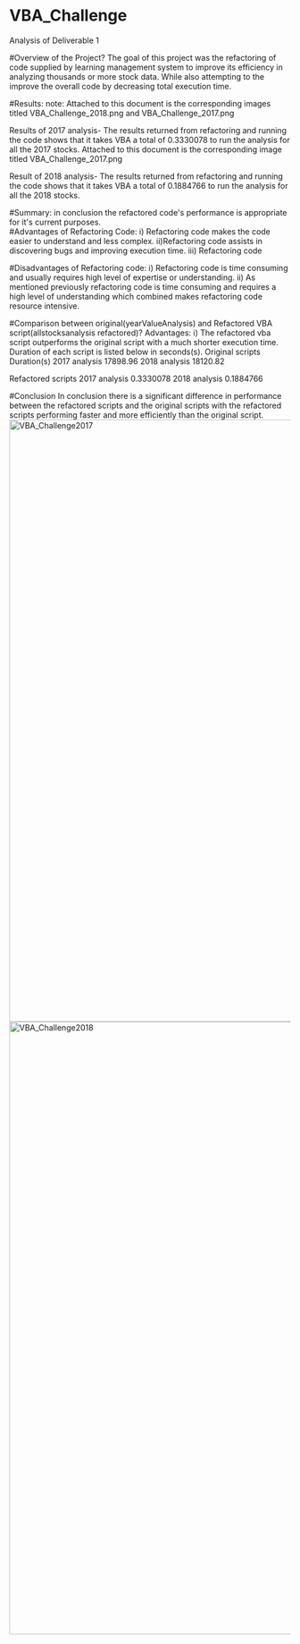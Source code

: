 # VBA_Challenge
Analysis of Deliverable 1

#Overview of the Project?
The goal of this project was the refactoring of code supplied by learning management system to improve its efficiency in analyzing thousands or more stock data. While also attempting to the improve the overall code by decreasing total execution time. 

#Results: 
note: Attached to this document is the corresponding images titled VBA_Challenge_2018.png and VBA_Challenge_2017.png

Results of 2017 analysis-
The results returned from refactoring and running the code shows that it takes VBA a total of 0.3330078 to run the analysis for all the 2017 stocks. Attached to this document is the corresponding image titled VBA_Challenge_2017.png

Result of 2018 analysis-
The results returned from refactoring and running the code shows that it takes VBA a total of 0.1884766 to run the analysis for all the 2018 stocks. 

#Summary:
in conclusion the refactored code's performance is appropriate for it's current purposes.  
#Advantages of Refactoring Code:
i) Refactoring code makes the code easier to understand and less complex. 
ii)Refactoring code assists in discovering bugs and improving execution time. 
iii) Refactoring code 

#Disadvantages of Refactoring code: 
i) Refactoring code is time consuming and usually requires high level of expertise or understanding. 
ii) As mentioned previously refactoring code is time consuming and requires a high level of understanding which combined makes refactoring code resource intensive.  

#Comparison between original(yearValueAnalysis) and Refactored VBA script(allstocksanalysis refactored)? 
Advantages:
i) The refactored vba script outperforms the original script with a much shorter execution time. Duration of each script is listed below in seconds(s). 
Original scripts         Duration(s) 
2017 analysis            17898.96
2018 analysis            18120.82

Refactored scripts
2017 analysis            0.3330078
2018 analysis            0.1884766

#Conclusion
In conclusion there is a significant difference in performance between the refactored scripts and the original scripts with the refactored scripts performing faster and more efficiently than the original script. <img width="1077" alt="VBA_Challenge2017" src="https://user-images.githubusercontent.com/80330988/178699469-6ad486a0-7046-4b8e-afe7-9a61591ea320.png">
<img width="1096" alt="VBA_Challenge2018" src="https://user-images.githubusercontent.com/80330988/178699532-817e4f6a-72f1-42cc-9472-07467f38f35a.png">
